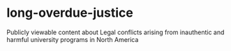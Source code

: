 # long-overdue-justice
Publicly viewable content about Legal conflicts arising from inauthentic and harmful university programs in North America
